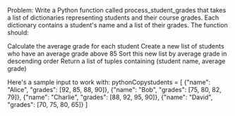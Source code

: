 Problem:
Write a Python function called process_student_grades that takes a list of dictionaries representing students and their course grades. Each dictionary contains a student's name and a list of their grades. The function should:

Calculate the average grade for each student
Create a new list of students who have an average grade above 85
Sort this new list by average grade in descending order
Return a list of tuples containing (student name, average grade)

Here's a sample input to work with:
pythonCopystudents = [
    {"name": "Alice", "grades": [92, 85, 88, 90]},
    {"name": "Bob", "grades": [75, 80, 82, 79]},
    {"name": "Charlie", "grades": [88, 92, 95, 90]},
    {"name": "David", "grades": [70, 75, 80, 65]}
]

